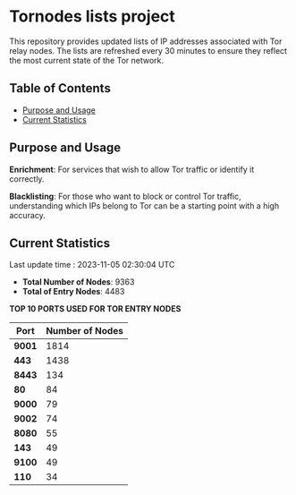 # Tornodes lists project

This repository provides updated lists of IP addresses associated with Tor relay nodes. The lists are refreshed every 30 minutes to ensure they reflect the most current state of the Tor network.

## Table of Contents

- [Purpose and Usage](#purpose-and-usage)
- [Current Statistics](#current-statistics)


## Purpose and Usage

**Enrichment**: For services that wish to allow Tor traffic or identify it correctly.

**Blacklisting**: For those who want to block or control Tor traffic, understanding which IPs belong to Tor can be a starting point with a high accuracy.

## Current Statistics

Last update time : 2023-11-05 02:30:04 UTC

- **Total Number of Nodes**: 9363
- **Total of Entry Nodes**: 4483

**TOP 10 PORTS USED FOR TOR ENTRY NODES**

| **Port** | **Number of Nodes** |
|------|-----------------|
| **9001**   | 1814  |
| **443**   | 1438  |
| **8443**   | 134  |
| **80**   | 84  |
| **9000**   | 79  |
| **9002**   | 74  |
| **8080**   | 55  |
| **143**   | 49  |
| **9100**   | 49  |
| **110**   | 34  |

